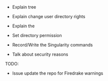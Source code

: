 

- Explain tree
- Explain change user directory rights
- Explain the  


- Set directory permission
- Record/Write the Singularity commands



- Talk about security reasons




TODO:
- Issue update the repo for Firedrake warnings